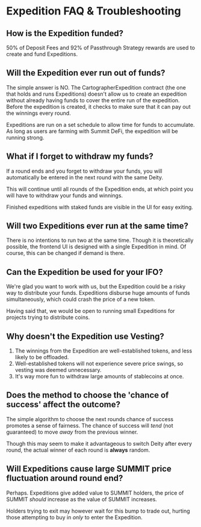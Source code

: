 # Expedition FAQ & Troubleshooting

## How is the Expedition funded?

50% of Deposit Fees and 92% of Passthrough Strategy rewards are used to create and fund Expeditions.

## Will the Expedition ever run out of funds?

The simple answer is NO. The CartographerExpedition contract \(the one that holds and runs Expeditions\) doesn't allow us to create an expedition without already having funds to cover the entire run of the expedition. Before the expedition is created, it checks to make sure that it can pay out the winnings every round.

Expeditions are run on a set schedule to allow time for funds to accumulate. As long as users are farming with Summit DeFi, the expedition will be running strong.

## What if I forget to withdraw my funds?

If a round ends and you forget to withdraw your funds, you will automatically be entered in the next round with the same Deity.

This will continue until all rounds of the Expedition ends, at which point you will have to withdraw your funds and winnings.

Finished expeditions with staked funds are visible in the UI for easy exiting.

## Will two Expeditions ever run at the same time?

There is no intentions to run two at the same time. Though it is theoretically possible, the frontend UI is designed with a single Expedition in mind. Of course, this can be changed if demand is there.

## Can the Expedition be used for your IFO?

We're glad you want to work with us, but the Expedition could be a risky way to distribute your funds.  Expeditions disburse huge amounts of funds simultaneously, which could crash the price of a new token.

Having said that, we would be open to running small Expeditions for projects trying to distribute coins.

## Why doesn't the Expedition use Vesting?

1. The winnings from the Expedition are well-established tokens, and less likely to be offloaded.
2. Well-established tokens will not experience severe price swings, so vesting was deemed unnecessary.
3. It's way more fun to withdraw large amounts of stablecoins at once.

## Does the method to choose the 'chance of success' affect the outcome?

The simple algorithm to choose the next rounds chance of success promotes a sense of fairness. The chance of success will _tend_ \(not guaranteed\) to move _away_ from the previous winner.

Though this may seem to make it advantageous to switch Deity after every round, the actual winner of each round is **always** random.

## Will Expeditions cause large SUMMIT price fluctuation around round end?

Perhaps. Expeditions give added value to SUMMIT holders, the price of SUMMIT _should_ increase as the value of SUMMIT increases.

Holders trying to exit may however wait for this bump to trade out, hurting those attempting to buy in _only_ to enter the Expedition.

